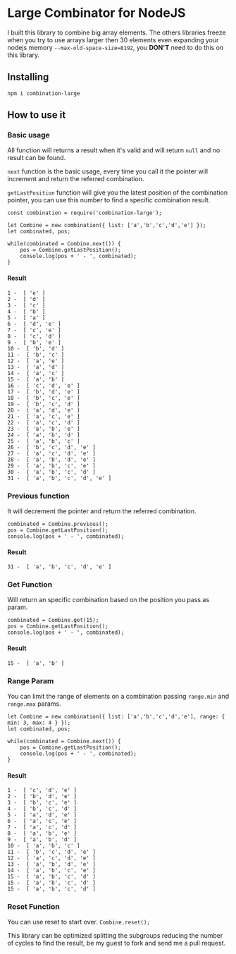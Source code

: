 # Large Combinator for NodeJS

I built this library to combine big array elements. The others libraries freeze when you try to use arrays larger then 
30 elements even expanding your nodejs memory `--max-old-space-size=8192`, you **DON'T** need to do this on this library.

## Installing
`npm i combination-large`

## How to use it

### Basic usage
All function will returns a result when it's valid and will return `null` and no result can be found.

`next` function is the basic usage, every time you call it the pointer will increment and return the referred combination.

`getLastPosition` function will give you the latest position of the combination pointer, you can use this number to 
find a specific combination result.

```
const combination = require('combination-large');

let Combine = new combination({ list: ['a','b','c','d','e'] });
let combinated, pos;

while(combinated = Combine.next()) {
    pos = Combine.getLastPosition();
    console.log(pos + ' - ', combinated);
}
```

#### Result
```
1 -  [ 'e' ]
2 -  [ 'd' ]
3 -  [ 'c' ]
4 -  [ 'b' ]
5 -  [ 'a' ]
6 -  [ 'd', 'e' ]
7 -  [ 'c', 'e' ]
8 -  [ 'c', 'd' ]
9 -  [ 'b', 'e' ]
10 -  [ 'b', 'd' ]
11 -  [ 'b', 'c' ]
12 -  [ 'a', 'e' ]
13 -  [ 'a', 'd' ]
14 -  [ 'a', 'c' ]
15 -  [ 'a', 'b' ]
16 -  [ 'c', 'd', 'e' ]
17 -  [ 'b', 'd', 'e' ]
18 -  [ 'b', 'c', 'e' ]
19 -  [ 'b', 'c', 'd' ]
20 -  [ 'a', 'd', 'e' ]
21 -  [ 'a', 'c', 'e' ]
22 -  [ 'a', 'c', 'd' ]
23 -  [ 'a', 'b', 'e' ]
24 -  [ 'a', 'b', 'd' ]
25 -  [ 'a', 'b', 'c' ]
26 -  [ 'b', 'c', 'd', 'e' ]
27 -  [ 'a', 'c', 'd', 'e' ]
28 -  [ 'a', 'b', 'd', 'e' ]
29 -  [ 'a', 'b', 'c', 'e' ]
30 -  [ 'a', 'b', 'c', 'd' ]
31 -  [ 'a', 'b', 'c', 'd', 'e' ]
```

### Previous function
It will decrement the pointer and return the referred combination.
```
combinated = Combine.previous();
pos = Combine.getLastPosition();
console.log(pos + ' - ', combinated);
```

#### Result
```
31 -  [ 'a', 'b', 'c', 'd', 'e' ]
```

### Get Function
Will return an specific combination based on the position you pass as param.
```
combinated = Combine.get(15);
pos = Combine.getLastPosition();
console.log(pos + ' - ', combinated);
```

#### Result
```
15 -  [ 'a', 'b' ]
```

### Range Param
You can limit the range of elements on a combination passing `range.min` and `range.max` params.
```
let Combine = new combination({ list: ['a','b','c','d','e'], range: { min: 3, max: 4 } });
let combinated, pos;

while(combinated = Combine.next()) {
    pos = Combine.getLastPosition();
    console.log(pos + ' - ', combinated);
}
```

#### Result
```
1 -  [ 'c', 'd', 'e' ]
2 -  [ 'b', 'd', 'e' ]
3 -  [ 'b', 'c', 'e' ]
4 -  [ 'b', 'c', 'd' ]
5 -  [ 'a', 'd', 'e' ]
6 -  [ 'a', 'c', 'e' ]
7 -  [ 'a', 'c', 'd' ]
8 -  [ 'a', 'b', 'e' ]
9 -  [ 'a', 'b', 'd' ]
10 -  [ 'a', 'b', 'c' ]
11 -  [ 'b', 'c', 'd', 'e' ]
12 -  [ 'a', 'c', 'd', 'e' ]
13 -  [ 'a', 'b', 'd', 'e' ]
14 -  [ 'a', 'b', 'c', 'e' ]
15 -  [ 'a', 'b', 'c', 'd' ]
15 -  [ 'a', 'b', 'c', 'd' ]
15 -  [ 'a', 'b', 'c', 'd' ]
```

### Reset Function
You can use reset to start over.
`Combine.reset();`

This library can be optimized splitting the subgroups reducing the number of cycles to find the result, be my guest
to fork and send me a pull request.











